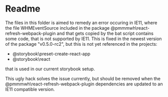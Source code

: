 # Readme
The files in this folder is aimed to remedy an error occuring in IE11, where the file WHMEventSource included in the package 
@pmmmwh\react-refresh-webpack-plugin and that gets copied by the bat script contains some code, that is not supported by IE11. 
This is fixed in the newest version of the package "v0.5.0-rc2", but this is not yet referenced in the projects:
- @storybook\preset-create-react-app
- @storybook\react

that is used in our current storybook setup.

This ugly hack solves the issue currently, but should be removed when the @pmmmwh\react-refresh-webpack-plugin dependencies are updated to an IE11 compatible version.